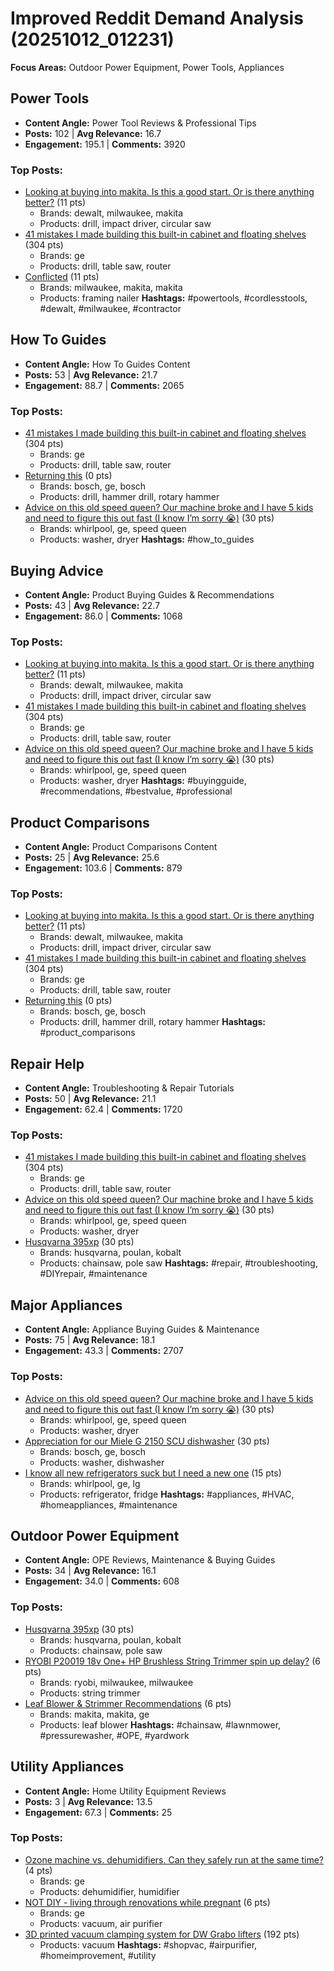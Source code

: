 # Improved Reddit Demand Analysis (20251012_012231)

**Focus Areas:** Outdoor Power Equipment, Power Tools, Appliances

## Power Tools
- **Content Angle:** Power Tool Reviews & Professional Tips
- **Posts:** 102 | **Avg Relevance:** 16.7
- **Engagement:** 195.1 | **Comments:** 3920
### Top Posts:
- [Looking at buying into makita. Is this a good start. Or is there anything better?](https://reddit.com/r/Makita/comments/1o470c7/looking_at_buying_into_makita_is_this_a_good/) (11 pts)
  - Brands: dewalt, milwaukee, makita
  - Products: drill, impact driver, circular saw
- [41 mistakes I made building this built-in cabinet and floating shelves](https://reddit.com/r/woodworking/comments/1o1xxn7/41_mistakes_i_made_building_this_builtin_cabinet/) (304 pts)
  - Brands: ge
  - Products: drill, table saw, router
- [Conflicted](https://reddit.com/r/Makita/comments/1o3xmzq/conflicted/) (11 pts)
  - Brands: milwaukee, makita, makita
  - Products: framing nailer
**Hashtags:** #powertools, #cordlesstools, #dewalt, #milwaukee, #contractor

## How To Guides
- **Content Angle:** How To Guides Content
- **Posts:** 53 | **Avg Relevance:** 21.7
- **Engagement:** 88.7 | **Comments:** 2065
### Top Posts:
- [41 mistakes I made building this built-in cabinet and floating shelves](https://reddit.com/r/woodworking/comments/1o1xxn7/41_mistakes_i_made_building_this_builtin_cabinet/) (304 pts)
  - Brands: ge
  - Products: drill, table saw, router
- [Returning this](https://reddit.com/r/Makita/comments/1o29lcu/returning_this/) (0 pts)
  - Brands: bosch, ge, bosch
  - Products: drill, hammer drill, rotary hammer
- [Advice on this old speed queen? Our machine broke and I have 5 kids and need to figure this out fast (I know I’m sorry 😭)](https://reddit.com/r/Appliances/comments/1nz0bp4/advice_on_this_old_speed_queen_our_machine_broke/) (30 pts)
  - Brands: whirlpool, ge, speed queen
  - Products: washer, dryer
**Hashtags:** #how_to_guides

## Buying Advice
- **Content Angle:** Product Buying Guides & Recommendations
- **Posts:** 43 | **Avg Relevance:** 22.7
- **Engagement:** 86.0 | **Comments:** 1068
### Top Posts:
- [Looking at buying into makita. Is this a good start. Or is there anything better?](https://reddit.com/r/Makita/comments/1o470c7/looking_at_buying_into_makita_is_this_a_good/) (11 pts)
  - Brands: dewalt, milwaukee, makita
  - Products: drill, impact driver, circular saw
- [41 mistakes I made building this built-in cabinet and floating shelves](https://reddit.com/r/woodworking/comments/1o1xxn7/41_mistakes_i_made_building_this_builtin_cabinet/) (304 pts)
  - Brands: ge
  - Products: drill, table saw, router
- [Advice on this old speed queen? Our machine broke and I have 5 kids and need to figure this out fast (I know I’m sorry 😭)](https://reddit.com/r/Appliances/comments/1nz0bp4/advice_on_this_old_speed_queen_our_machine_broke/) (30 pts)
  - Brands: whirlpool, ge, speed queen
  - Products: washer, dryer
**Hashtags:** #buyingguide, #recommendations, #bestvalue, #professional

## Product Comparisons
- **Content Angle:** Product Comparisons Content
- **Posts:** 25 | **Avg Relevance:** 25.6
- **Engagement:** 103.6 | **Comments:** 879
### Top Posts:
- [Looking at buying into makita. Is this a good start. Or is there anything better?](https://reddit.com/r/Makita/comments/1o470c7/looking_at_buying_into_makita_is_this_a_good/) (11 pts)
  - Brands: dewalt, milwaukee, makita
  - Products: drill, impact driver, circular saw
- [41 mistakes I made building this built-in cabinet and floating shelves](https://reddit.com/r/woodworking/comments/1o1xxn7/41_mistakes_i_made_building_this_builtin_cabinet/) (304 pts)
  - Brands: ge
  - Products: drill, table saw, router
- [Returning this](https://reddit.com/r/Makita/comments/1o29lcu/returning_this/) (0 pts)
  - Brands: bosch, ge, bosch
  - Products: drill, hammer drill, rotary hammer
**Hashtags:** #product_comparisons

## Repair Help
- **Content Angle:** Troubleshooting & Repair Tutorials
- **Posts:** 50 | **Avg Relevance:** 21.1
- **Engagement:** 62.4 | **Comments:** 1720
### Top Posts:
- [41 mistakes I made building this built-in cabinet and floating shelves](https://reddit.com/r/woodworking/comments/1o1xxn7/41_mistakes_i_made_building_this_builtin_cabinet/) (304 pts)
  - Brands: ge
  - Products: drill, table saw, router
- [Advice on this old speed queen? Our machine broke and I have 5 kids and need to figure this out fast (I know I’m sorry 😭)](https://reddit.com/r/Appliances/comments/1nz0bp4/advice_on_this_old_speed_queen_our_machine_broke/) (30 pts)
  - Brands: whirlpool, ge, speed queen
  - Products: washer, dryer
- [Husqvarna 395xp](https://reddit.com/r/Chainsaw/comments/1o1a0q7/husqvarna_395xp/) (30 pts)
  - Brands: husqvarna, poulan, kobalt
  - Products: chainsaw, pole saw
**Hashtags:** #repair, #troubleshooting, #DIYrepair, #maintenance

## Major Appliances
- **Content Angle:** Appliance Buying Guides & Maintenance
- **Posts:** 75 | **Avg Relevance:** 18.1
- **Engagement:** 43.3 | **Comments:** 2707
### Top Posts:
- [Advice on this old speed queen? Our machine broke and I have 5 kids and need to figure this out fast (I know I’m sorry 😭)](https://reddit.com/r/Appliances/comments/1nz0bp4/advice_on_this_old_speed_queen_our_machine_broke/) (30 pts)
  - Brands: whirlpool, ge, speed queen
  - Products: washer, dryer
- [Appreciation for our Miele G 2150 SCU dishwasher](https://reddit.com/r/BuyItForLife/comments/1o32wqa/appreciation_for_our_miele_g_2150_scu_dishwasher/) (30 pts)
  - Brands: bosch, ge, bosch
  - Products: washer, dishwasher
- [I know all new refrigerators suck but I need a new one](https://reddit.com/r/Appliances/comments/1nzl2et/i_know_all_new_refrigerators_suck_but_i_need_a/) (15 pts)
  - Brands: whirlpool, ge, lg
  - Products: refrigerator, fridge
**Hashtags:** #appliances, #HVAC, #homeappliances, #maintenance

## Outdoor Power Equipment
- **Content Angle:** OPE Reviews, Maintenance & Buying Guides
- **Posts:** 34 | **Avg Relevance:** 16.1
- **Engagement:** 34.0 | **Comments:** 608
### Top Posts:
- [Husqvarna 395xp](https://reddit.com/r/Chainsaw/comments/1o1a0q7/husqvarna_395xp/) (30 pts)
  - Brands: husqvarna, poulan, kobalt
  - Products: chainsaw, pole saw
- [RYOBI P20019 18v One+ HP Brushless String Trimmer spin up delay?](https://reddit.com/r/ryobi/comments/1o1qbgb/ryobi_p20019_18v_one_hp_brushless_string_trimmer/) (6 pts)
  - Brands: ryobi, milwaukee, milwaukee
  - Products: string trimmer
- [Leaf Blower & Strimmer Recommendations](https://reddit.com/r/Makita/comments/1o19ns2/leaf_blower_strimmer_recommendations/) (6 pts)
  - Brands: makita, makita, ge
  - Products: leaf blower
**Hashtags:** #chainsaw, #lawnmower, #pressurewasher, #OPE, #yardwork

## Utility Appliances
- **Content Angle:** Home Utility Equipment Reviews
- **Posts:** 3 | **Avg Relevance:** 13.5
- **Engagement:** 67.3 | **Comments:** 25
### Top Posts:
- [Ozone machine vs. dehumidifiers. Can they safely run at the same time?](https://reddit.com/r/HomeImprovement/comments/1o1t5ev/ozone_machine_vs_dehumidifiers_can_they_safely/) (4 pts)
  - Brands: ge
  - Products: dehumidifier, humidifier
- [NOT DIY - living through renovations while pregnant](https://reddit.com/r/HomeImprovement/comments/1o1c886/not_diy_living_through_renovations_while_pregnant/) (6 pts)
  - Brands: ge
  - Products: vacuum, air purifier
- [3D printed vacuum clamping system for DW Grabo lifters](https://reddit.com/r/Dewalt/comments/1o16rql/3d_printed_vacuum_clamping_system_for_dw_grabo/) (192 pts)
  - Products: vacuum
**Hashtags:** #shopvac, #airpurifier, #homeimprovement, #utility
